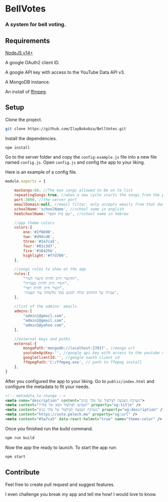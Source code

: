 # BellVotes
### A system for bell voting.

## Requirements
[NodeJS v14+](https://nodejs.org/en/)

A google OAuth2 client ID.

A google API key with access to the YouTube Data API v3.

A MongoDB instance.

An install of [ffmpeg](https://ffmpeg.org/).

## Setup

Clone the project.
```bash
git clone https://github.com/IlayBokobza/BellVotes.git
```
Install the dependencies.
```bash
npm install
```
Go to the server folder and copy the `config-example.js` file into a new file named `config.js`. Open `config.js` and config the app to your liking.

Here is an example of a config file.
```javascript
module.exports = {

    maxSongs:60, //The max songs allowed to be on te list
    repeatingSongs:true, //when a new cycle starts the songs from the previous one will remain
    port:3000, //the server port
    emailDomain:null, //email filter, only accepts emails from that domain, leave null to accept all email domains
    schoolName:'schoolName', //school name in english 
    hebSchoolName:'שם בית הספר', //school name in hebrew

    //app theme colors
    colors:{
        one:'#2f6690',
        two:'#d9dcd6',
        three:'#3a7ca5',
        four:'#81c3d7',
        five:'#16425b',
        highlight:'#ffd700',
    },

    //songs rules to show on the app
    rules:[
        "הקישור חייב להיות קישור לשיר",
        "השיר חייב להיות בעברית",
        "השיר חייב להיות ראוי",
        'עבירה על החוקים יכולה למנוע ממך מלשלוח עוד הצעות',
    ],
    
    //list of the admins' emails
    admins:[
        "admin1@gmail.com",
        "admin2@gmail.com",
        "admin3@yahoo.com",
    ],

    //external keys and paths
    external:{
        mongoPath:'mongodb://localhost:27017', //mongo url
        youtubeApiKey:'', //google api key with access to the youtube v3 api
        googleClientId:'', //google oauth client id
        ffmpegPath:'C:/ffmpeg.exe', // path to ffmpeg install
    },
}
```
After you configured the app to your liking.
Go to `public/index.html` and configure the metadata to fit your needs.
```xml
<!-- metadata to change -->
<meta name="description" content="מערכת הצבעה לצילצול של פלך בנים">
<meta content="!הצביעו לצילצול הבא של פלך" property="og:title" />
<meta content="מערכת הצבעה לצילצול של פלך בנים" property="og:description" />
<meta content="https://vote.pelech.me" property="og:url" />
<meta content="#3a7ca5" data-react-helmet="true" name="theme-color" />
``` 
Once you finished run the build command.
```bash
npm run build
```
Now the app the ready to launch. To start the app run:
```bash
npm start
```

## Contribute
Feel free to create pull request and suggest features.

I even challenge you break my app and tell me how! I would love to know.